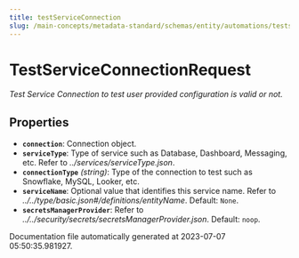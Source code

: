 ```yaml
---
title: testServiceConnection
slug: /main-concepts/metadata-standard/schemas/entity/automations/testserviceconnection
---
```


# TestServiceConnectionRequest

*Test Service Connection to test user provided configuration is valid or not.*

## Properties

- **`connection`**: Connection object.
- **`serviceType`**: Type of service such as Database, Dashboard, Messaging, etc. Refer to *../services/serviceType.json*.
- **`connectionType`** *(string)*: Type of the connection to test such as Snowflake, MySQL, Looker, etc.
- **`serviceName`**: Optional value that identifies this service name. Refer to *../../type/basic.json#/definitions/entityName*. Default: `None`.
- **`secretsManagerProvider`**: Refer to *../../security/secrets/secretsManagerProvider.json*. Default: `noop`.


Documentation file automatically generated at 2023-07-07 05:50:35.981927.
